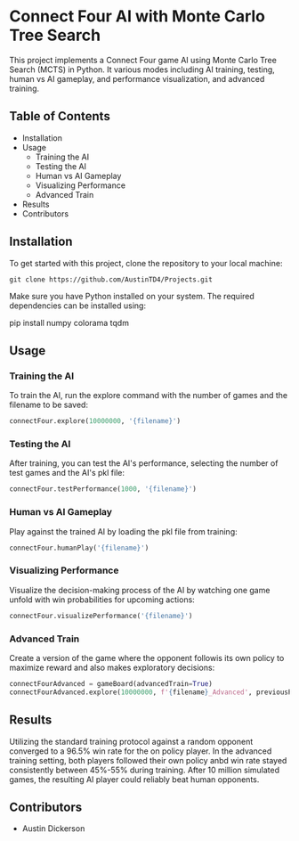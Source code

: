# Connect Four AI with Monte Carlo Tree Search

This project implements a Connect Four game AI using Monte Carlo Tree Search (MCTS) in Python. It various modes including AI training, testing, human vs AI gameplay, and performance visualization, and advanced training.

## Table of Contents

- Installation
- Usage
  - Training the AI
  - Testing the AI
  - Human vs AI Gameplay
  - Visualizing Performance
  - Advanced Train
- Results
- Contributors

## Installation

To get started with this project, clone the repository to your local machine:

```conda
git clone https://github.com/AustinTD4/Projects.git
```

Make sure you have Python installed on your system. The required dependencies can be installed using:

pip install numpy colorama tqdm

## Usage

### Training the AI

To train the AI, run the explore command with the number of games and the filename to be saved:

```python
connectFour.explore(10000000, '{filename}')
```

### Testing the AI

After training, you can test the AI's performance, selecting the number of test games and the AI's pkl file:

```python
connectFour.testPerformance(1000, '{filename}')
```

### Human vs AI Gameplay

Play against the trained AI by loading the pkl file from training:

```python
connectFour.humanPlay('{filename}')
```

### Visualizing Performance

Visualize the decision-making process of the AI by watching one game unfold with win probabilities for upcoming actions:

```python
connectFour.visualizePerformance('{filename}')
```

### Advanced Train

Create a version of the game where the opponent followis its own policy to maximize reward and also makes exploratory decisions:

```python
connectFourAdvanced = gameBoard(advancedTrain=True)
connectFourAdvanced.explore(10000000, f'{filename}_Advanced', previousPolicy='{filename}', exploitativeSampling=True)
```

## Results

Utilizing the standard training protocol against a random opponent converged to a 96.5% win rate for the on policy player. In the advanced training setting, both players followed their own policy anbd win rate stayed consistently between 45%-55% during training. After 10 million simulated games, the resulting AI player could reliably beat human opponents.

## Contributors

- Austin Dickerson
